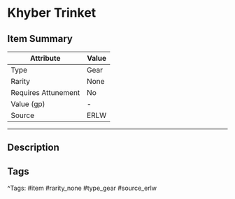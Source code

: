# Khyber Trinket

## Item Summary

| Attribute            | Value                        |
|----------------------|------------------------------|
| Type                 | Gear |
| Rarity               | None             |
| Requires Attunement  | No                |
| Value (gp)           | -    |
| Source               | ERLW |

---

## Description



## Tags

^Tags: #item #rarity_none #type_gear #source_erlw